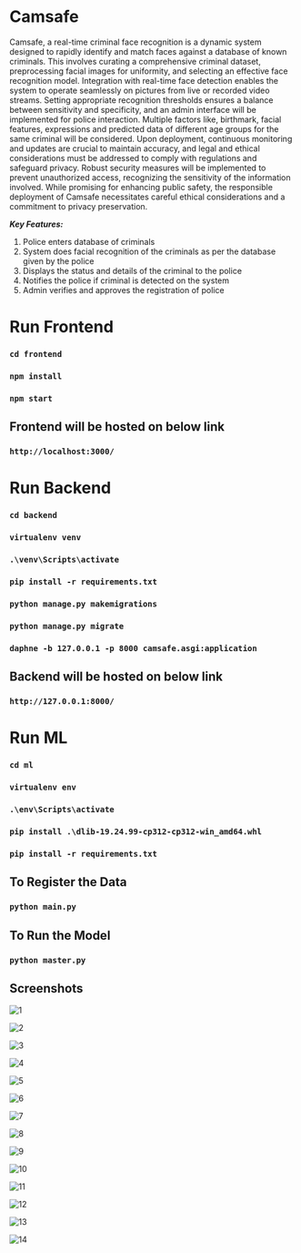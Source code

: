 # Camsafe

Camsafe, a real-time criminal face recognition is a dynamic system designed to rapidly identify and match faces against a database of known criminals. This involves curating a comprehensive criminal dataset, preprocessing facial images for uniformity, and selecting an effective face recognition model. Integration with real-time face detection enables the system to operate seamlessly on pictures from live or recorded video streams. Setting appropriate recognition thresholds ensures a balance between sensitivity and specificity, and an admin interface will be implemented for police interaction. Multiple factors like, birthmark, facial features, expressions and predicted data of different age groups for the same criminal will be considered. Upon deployment, continuous monitoring and updates are crucial to maintain accuracy, and legal and ethical considerations must be addressed to comply with regulations and safeguard privacy. Robust security measures will be implemented to prevent unauthorized access, recognizing the sensitivity of the information involved. While promising for enhancing public safety, the responsible deployment of Camsafe necessitates careful ethical considerations and a commitment to privacy preservation.

***Key Features:***  

1. Police enters database of criminals
2. System does facial recognition of the criminals as per the database given by the police
3. Displays the status and details of the criminal to the police
4. Notifies the police if criminal is detected on the system
5. Admin verifies and approves the registration of police

# Run Frontend

### `cd frontend`

### `npm install`

### `npm start`

## Frontend will be hosted on below link

### `http://localhost:3000/`

# Run Backend

### `cd backend`

### `virtualenv venv`

### `.\venv\Scripts\activate`

### `pip install -r requirements.txt`

### `python manage.py makemigrations`

### `python manage.py migrate`

### `daphne -b 127.0.0.1 -p 8000 camsafe.asgi:application`

## Backend will be hosted on below link

### `http://127.0.0.1:8000/`

# Run ML

### `cd ml`

### `virtualenv env`

### `.\env\Scripts\activate`

### `pip install .\dlib-19.24.99-cp312-cp312-win_amd64.whl`

### `pip install -r requirements.txt`

## To Register the Data

### `python main.py`

## To Run the Model

### `python master.py`

## Screenshots

![1](https://github.com/pillaiganeshmohan/Camsafe/assets/68379838/6ce98e7b-457e-4c9d-b8e5-b2e3b355f82e)

![2](https://github.com/pillaiganeshmohan/Camsafe/assets/68379838/f684bef3-ea05-44e0-a33a-b872097729be)

![3](https://github.com/pillaiganeshmohan/Camsafe/assets/68379838/8131b670-fa33-405e-9f78-73b89962f679)

![4](https://github.com/pillaiganeshmohan/Camsafe/assets/68379838/dadaeb36-9ab6-4290-9702-87b2854f1061)

![5](https://github.com/pillaiganeshmohan/Camsafe/assets/68379838/15149724-5491-4ae2-9edf-530d6667f805)

![6](https://github.com/pillaiganeshmohan/Camsafe/assets/68379838/2329c248-9a5b-4d66-b3cf-1f458d6e9c68)

![7](https://github.com/pillaiganeshmohan/Camsafe/assets/68379838/e8ac3d85-acb5-4c1f-898a-f48b0c5c51d5)

![8](https://github.com/pillaiganeshmohan/Camsafe/assets/68379838/f0a99975-fb85-43b2-9b7a-c548e0716196)

![9](https://github.com/pillaiganeshmohan/Camsafe/assets/68379838/27b9554a-896c-4794-8e67-be8cf2d6d15c)

![10](https://github.com/pillaiganeshmohan/Camsafe/assets/68379838/72d00a5e-4504-4069-9b82-2ef9f8162eee)

![11](https://github.com/pillaiganeshmohan/Camsafe/assets/68379838/825c5ab5-26c9-4693-a52f-f8c4c6bd607e)

![12](https://github.com/pillaiganeshmohan/Camsafe/assets/68379838/88a9a56d-100f-4a27-b5a2-c7f39a07d185)

![13](https://github.com/pillaiganeshmohan/Camsafe/assets/68379838/5d1f1166-f15a-451f-8069-f60b5f97754f)

![14](https://github.com/pillaiganeshmohan/Camsafe/assets/68379838/9869502e-ad0e-4d07-9e64-ca1aacc3adf3)
